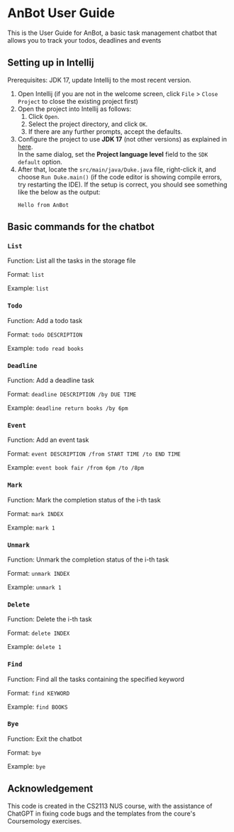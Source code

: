 # AnBot User Guide

This is the User Guide for AnBot, a basic task management chatbot that allows you to track your todos, deadlines and events

## Setting up in Intellij

Prerequisites: JDK 17, update Intellij to the most recent version.

1. Open Intellij (if you are not in the welcome screen, click `File` > `Close Project` to close the existing project first)
2. Open the project into Intellij as follows:
   1. Click `Open`.
   1. Select the project directory, and click `OK`.
   1. If there are any further prompts, accept the defaults.
3. Configure the project to use **JDK 17** (not other versions) as explained in [here](https://www.jetbrains.com/help/idea/sdk.html#set-up-jdk).<br>
   In the same dialog, set the **Project language level** field to the `SDK default` option.
4. After that, locate the `src/main/java/Duke.java` file, right-click it, and choose `Run Duke.main()` (if the code editor is showing compile errors, try restarting the IDE). If the setup is correct, you should see something like the below as the output:
   ```
   Hello from AnBot 
   ```
## Basic commands for the chatbot

### `List` 

Function: List all the tasks in the storage file

Format: `list` 

Example: `list`

### `Todo`

Function: Add a todo task

Format: `todo DESCRIPTION` 

Example: `todo read books` 

### `Deadline` 

Function: Add a deadline task

Format: `deadline DESCRIPTION /by DUE TIME` 

Example: `deadline return books /by 6pm` 

### `Event` 

Function: Add an event task

Format: `event DESCRIPTION /from START TIME /to END TIME`

Example: `event book fair /from 6pm /to /8pm` 

### `Mark` 

Function: Mark the completion status of the i-th task

Format: `mark INDEX` 

Example: `mark 1`

### `Unmark` 

Function: Unmark the completion status of the i-th task

Format: `unmark INDEX`

Example: `unmark 1`

### `Delete`

Function: Delete the i-th task

Format: `delete INDEX` 

Example: `delete 1`

### `Find` 

Function: Find all the tasks containing the specified keyword 

Format: `find KEYWORD` 

Example: `find BOOKS`

### `Bye` 

Function: Exit the chatbot 

Format: `bye` 

Example: `bye`

## Acknowledgement

This code is created in the CS2113 NUS course, with the assistance of ChatGPT in fixing code bugs and the templates from the coure's Coursemology exercises. 

